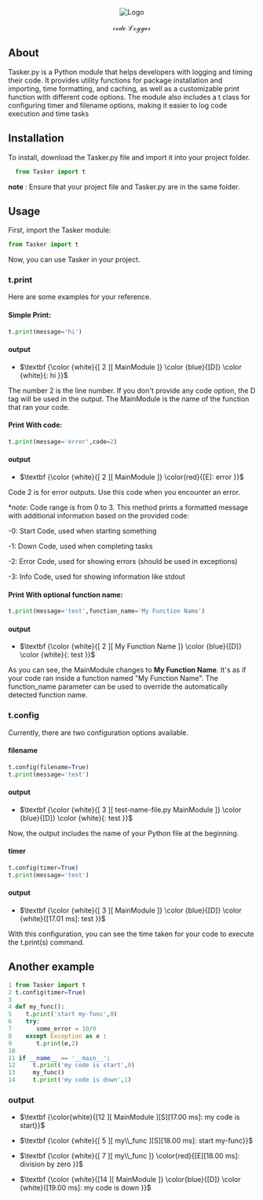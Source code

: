 <p align="center">
  <img src="https://s6.uupload.ir/files/black_amp_white_minimalist_business_logo_knwj.png" alt="Logo">
</p>



$$\mathscr { code \ Logger}$$


## About
Tasker.py is a Python module that helps developers with logging and timing their code. It provides utility functions for package installation and importing, time formatting, and caching, as well as a customizable print function with different code options. The module also includes a t class for configuring timer and filename options, making it easier to log code execution and time tasks

## Installation

To install, download the Tasker.py file and import it into your project folder.
```python
  from Tasker import t
```
**note** : Ensure that your project file and Tasker.py are in the same folder.

## Usage
First, import the Tasker module:
```python
from Tasker import t
```
Now, you can use Tasker in your project.

### t.print
Here are some examples for your reference.
#### **Simple Print:**
```python
t.print(message='hi')
```
#### output
- $\textbf {\color {white}{[ 2 ][ MainModule ]} \color {blue}{[D]} \color {white}{: hi }}$


The number 2 is the line number. If you don't provide any code option, the D tag will be used in the output. The MainModule is the name of the function that ran your code.

#### **Print With code:**
```python
t.print(message='error',code=2)
```
#### output
- $\textbf  {\color {white}{[ 2 ][ MainModule ]} \color{red}{[E]: error }}$

Code 2 is for error outputs. Use this code when you encounter an error.

**note*: Code range is from 0 to 3.
This method prints a formatted message with additional information based on the provided code:

  -0: Start Code, used when starting something
  
  -1: Down Code, used when completing tasks
  
  -2: Error Code, used for showing errors (should be used in exceptions)
  
  -3: Info Code, used for showing information like stdout

#### **Print With optional function name:**
```python
t.print(message='test',function_name='My Function Name')
```
#### output
- $\textbf {\color {white}{[ 2 ][ My Function Name ]} \color {blue}{[D]} \color {white}{: test }}$

As you can see, the MainModule changes to **My Function Name**. It's as if your code ran inside a function named "My Function Name".
The function_name parameter can be used to override the automatically detected function name.

### t.config
Currently, there are two configuration options available.

#### **filename**
```python
t.config(filename=True)
t.print(message='test')
```

#### output
- $\textbf {\color {white}{[ 3 ][ test-name-file.py MainModule ]} \color {blue}{[D]} \color {white}{: test }}$

Now, the output includes the name of your Python file at the beginning.

#### **timer**
```python
t.config(timer=True)
t.print(message='test')
```

#### output
- $\textbf {\color {white}{[ 3 ][ MainModule ]} \color {blue}{[D]} \color {white}{[17.01 ms]: test }}$

With this configuration, you can see the time taken for your code to execute the t.print(s) command.


## Another example
```python
1 from Tasker import t
2 t.config(timer=True)
3
4 def my_func():
5    t.print('start my-func',0)
6    try:
7       some_error = 10/0
8    except Exception as e :
9       t.print(e,2)
10    
11 if __name__ == '__main__':
12     t.print('my code is start',0)
13     my_func()
14     t.print('my code is down',1)
```
### output 


- $\textbf  {\color{white}{[12 ][ MainModule ][S][17.00 ms]: my code is start}}$


- $\textbf  {\color {white}{[ 5 ][  my\\_func   ][S][18.00 ms]: start my-func}}$


- $\textbf  {\color {white}{[ 7 ][  my\\_func   ]} \color{red}{[E][18.00 ms]: division by zero }}$


- $\textbf  {\color {white}{[14 ][ MainModule ]} \color{blue}{[D]} \color {white}{[19.00 ms]: my code is down }}$




